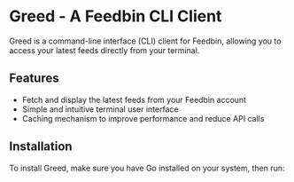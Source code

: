 # Greed - A Feedbin CLI Client

Greed is a command-line interface (CLI) client for Feedbin, allowing you to access your latest feeds directly from your terminal.

## Features

- Fetch and display the latest feeds from your Feedbin account
- Simple and intuitive terminal user interface
- Caching mechanism to improve performance and reduce API calls

## Installation

To install Greed, make sure you have Go installed on your system, then run:
